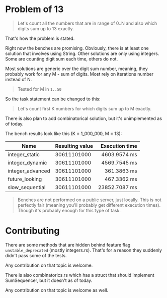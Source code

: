 # Problem of 13

> Let's count all the numbers that are in range of 0..N and also which digits sum up to 13 exactly.

That's how the problem is stated.


Right now the benches are promising.
Obviously, there is at least one solution that involves using String.
Other solutions are only using integers. Some are counting digit sum each time, others do not.

Most solutions are generic over the digit sum number, meaning, they probably work for any M - sum of digits.
Most rely on iterations number instead of N.

> Tested for M in `1..50`

So the task statement can be changed to this:

> Let's count first K numbers for which digits sum up to M exactly.

There is also plan to add combinatorical solution, but it's unimplemented as of today.

The bench results look like this (K = 1_000_000, M = 13):

| Name                   | Resulting value | Execution time |
| ----                   | ---------       | --------:      |
| integer_static         | 30611101000     |   4603.9574 ms |
| integer_dynamic        | 30611101000     |   4569.7545 ms |
| integer_advanced       | 30611101000     |    361.3863 ms |
| future_looking         | 30611101000     |    467.3362 ms |
| slow_sequential        | 30611101000     |  23852.7087 ms |

> Benches are not performed on a public server, just locally.
> This is not perfectly fair (meaning you'll probably get different execution times).
> Though it's probably enough for this type of task.

# Contributing

There are some methods that are hidden behind feature flag `unstable_deprecated` (mostly integers.rs).
That's for a reason they suddenly didn't pass some of the tests.

Any contribution on that topic is welcome.

There is also combinatorics.rs which has a struct that should implement SumSequencer, but it doesn't as of today.

Any contribution on that topic is welcome as well.
